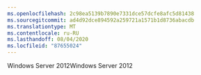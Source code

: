 ```yaml
---
ms.openlocfilehash: 2c98ea5139b7890e7331dce57dcfe8afc5d81438
ms.sourcegitcommit: ad4d92dce894592a259721a1571b1d8736abacdb
ms.translationtype: MT
ms.contentlocale: ru-RU
ms.lasthandoff: 08/04/2020
ms.locfileid: "87655024"
---
```

<span data-ttu-id="2270e-101">Windows Server 2012</span><span class="sxs-lookup"><span data-stu-id="2270e-101">Windows Server 2012</span></span>
